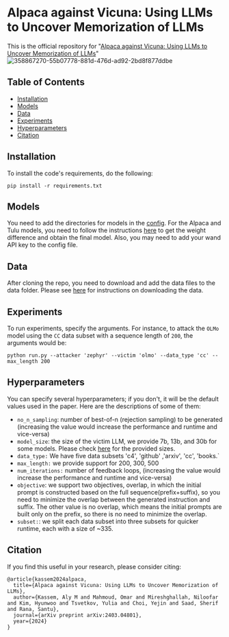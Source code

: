 # Alpaca against Vicuna: Using LLMs to Uncover Memorization of LLMs
This is the official repository for "[Alpaca against Vicuna: Using LLMs to Uncover Memorization of LLMs](https://arxiv.org/pdf/2403.04801)"
![358867270-55b07778-881d-476d-ad92-2bd8f877ddbe](https://github.com/user-attachments/assets/d4a2ba8a-3de6-4cc6-9955-ab78c0db6cee)

## Table of Contents

- [Installation](#installation)
- [Models](#models)
- [Data](#data)
- [Experiments](#experiments)
- [Hyperparameters](#hyperparameters)
- [Citation](#citation)


## Installation
To install the code's requirements, do the following:
```
pip install -r requirements.txt
```

## Models

You need to add the directories for models in the [config](https://github.com/Alymostafa/Instruction_based_attack/blob/main/inst_attack/config.py). For the Alpaca and Tulu models, you need to follow the 
instructions [here](https://github.com/allenai/open-instruct) to get the weight difference and obtain the final model. Also, you may need to add your wand API key to the config file.

## Data
After cloning the repo, you need to download and add the data files to the data folder. Please see [here](https://github.com/Alymostafa/Instruction_based_attack/tree/main/data) for instructions on downloading the data.

## Experiments
To run experiments, specify the arguments. For instance, to attack the ```OLMo``` model using the ```CC``` data subset with a sequence length of ```200```, the arguments would be:
```
python run.py --attacker 'zephyr' --victim 'olmo' --data_type 'cc' --max_length 200
```

## Hyperparameters

You can specify several hyperparameters; if you don't, it will be the default values used in the paper. Here are the descriptions of some of them:

- ```no_n_sampling```: number of best-of-n (rejection sampling) to be generated (increasing the value would increase the performance and runtime and vice-versa)
- ```model_size```: the size of the victim LLM, we provide 7b, 13b, and 30b for some models. Please check [here](https://github.com/Alymostafa/Instruction_based_attack/blob/main/inst_attack/models.py) for the provided sizes.
- ```data_type:``` We have five data subsets 'c4', 'github' ,'arxiv', 'cc', 'books.`
- ```max_length:``` we provide support for 200, 300, 500
- ```num_iterations:``` number of feedback loops, (increasing the value would increase the performance and runtime and vice-versa)
- ```objective```: we support two objectives, overlap, in which the initial prompt is constructed based on the full sequence(prefix+suffix), so you need to minimize the overlap between the generated instruction and suffix. The other value is no overlap, which means the initial prompts are built only on the prefix, so there is no need to minimize the overlap.
- ```subset:```: we split each data subset into three subsets for quicker runtime, each with a size of ~335. 

## Citation
If you find this useful in your research, please consider citing:
```
@article{kassem2024alpaca,
  title={Alpaca against Vicuna: Using LLMs to Uncover Memorization of LLMs},
  author={Kassem, Aly M and Mahmoud, Omar and Mireshghallah, Niloofar and Kim, Hyunwoo and Tsvetkov, Yulia and Choi, Yejin and Saad, Sherif and Rana, Santu},
  journal={arXiv preprint arXiv:2403.04801},
  year={2024}
}
```
